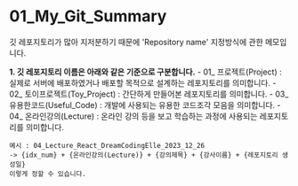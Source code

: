 # 01_My_Git_Summary
깃 레포지토리가 많아 지저분하기 때문에 'Repository name' 지정방식에 관한 메모입니다. 

**1. 깃 레포지토리 이름은 아래와 같은 기준으로 구분합니다.**
    - 01_ 프로젝트(Project) : 실제로 서버에 배포하였거나 배포할 목적으로 설계하는 레포지토리를 의미합니다. 
    - 02_ 토이프로젝트(Toy_Project) : 간단하게 만들어본 레포지토리를 의미합니다. 
    - 03_ 유용한코드(Useful_Code) : 개발에 사용되는 유용한 코드조각 모음을 의미합니다. 
    - 04_ 온라인강의(Lecture) : 온라인 강의 등을 보고 학습하는 과정에 사용되는 레포지토리를 의미합니다. 

    예시 : 04_Lecture_React_DreamCodingElle_2023_12_26 
    -> {idx_num} + {온라인강의(Lecture)} + {강의제목} + {강사이름} + {레포지토리 생성일}
    이렇게 정할 수 있습니다. 

    
